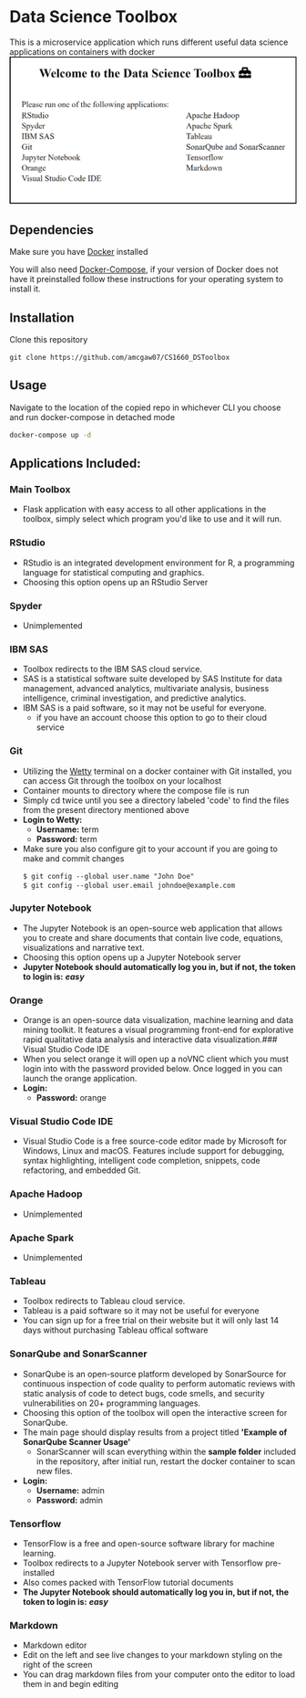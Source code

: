 # Data Science Toolbox

This is a microservice application which runs different useful data science applications on containers with docker
![alt text](datasciencetoolbox.png)
## Dependencies
 Make sure you have [Docker](https://docs.docker.com/get-docker/) installed
 
You will also need [Docker-Compose](https://docs.docker.com/compose/install/), if your version of Docker does not have it preinstalled follow these instructions for your operating system to install it.
## Installation

Clone this repository

```git
git clone https://github.com/amcgaw07/CS1660_DSToolbox
```

## Usage
Navigate to the location of the copied repo in whichever CLI you choose and run docker-compose in detached mode
```bash
docker-compose up -d
```
## Applications Included:
### Main Toolbox
* Flask application with easy access to all other applications in the toolbox, simply select which program you'd like to use and it will run.
### RStudio
* RStudio is an integrated development environment for R, a programming language for statistical computing and graphics.
* Choosing this option opens up an RStudio Server 
### Spyder
* Unimplemented
### IBM SAS
* Toolbox redirects to the IBM SAS cloud service. 
* SAS is a statistical software suite developed by SAS Institute for data management, advanced analytics, multivariate analysis, business intelligence, criminal investigation, and predictive analytics.
* IBM SAS is a paid software, so it may not be useful for everyone.
	* if you have an account choose this option to go to their cloud service
### Git
* Utilizing the [Wetty](https://hub.docker.com/r/krishnasrinivas/wetty/) terminal on a docker container with Git installed, you can access Git through  the toolbox on your localhost
* Container mounts to directory where the compose file is run
* Simply cd twice until you see a directory labeled 'code' to find the files from the present directory mentioned above
* **Login to Wetty:** 
	* **Username:** term
	* **Password:** term
* Make sure you also configure git to your account if you are going to make and commit changes
	```git
	$ git config --global user.name "John Doe"
	$ git config --global user.email johndoe@example.com
	```

### Jupyter Notebook
* The Jupyter Notebook is an open-source web application that allows you to create and share documents that contain live code, equations, visualizations and narrative text.
* Choosing this option opens up a Jupyter Notebook server
* **Jupyter Notebook should automatically log you in, but if not, the token to login is:** ***easy***
### Orange
* Orange is an open-source data visualization, machine learning and data mining toolkit. It features a visual programming front-end for explorative rapid qualitative data analysis and interactive data visualization.### Visual Studio Code IDE
* When you select orange it will open up a noVNC client which you must login into with the password provided below. Once logged in you can launch the orange application.
* **Login:**
	* **Password:** orange
### Visual Studio Code IDE
* Visual Studio Code is a free source-code editor made by Microsoft for Windows, Linux and macOS. Features include support for debugging, syntax highlighting, intelligent code completion, snippets, code refactoring, and embedded Git.
### Apache Hadoop
* Unimplemented
### Apache Spark
* Unimplemented
### Tableau
* Toolbox redirects to Tableau cloud service.
* Tableau is a paid software so it may not be useful for everyone
* You can sign up for a free trial on their website but it will only last 14 days without purchasing Tableau offical software
### SonarQube and SonarScanner
* SonarQube is an open-source platform developed by SonarSource for continuous inspection of code quality to perform automatic reviews with static analysis of code to detect bugs, code smells, and security vulnerabilities on 20+ programming languages.
* Choosing this option of the toolbox will open the interactive screen for SonarQube.
* The main page should display results from a project titled **'Example of SonarQube Scanner Usage'**
	* SonarScanner will scan everything within the **sample folder** included in the repository, after initial run, restart the docker container to scan new files.
* **Login:** 
	* **Username:** admin 
	* **Password:** admin
### Tensorflow
* TensorFlow is a free and open-source software library for machine learning.
* Toolbox redirects to a Jupyter Notebook server with Tensorflow pre-installed
* Also comes packed with TensorFlow tutorial documents
* **The Jupyter Notebook should automatically log you in, but if not, the token to login is:** ***easy***
### Markdown
* Markdown editor 
* Edit on the left and see live changes to your markdown styling on the right of the screen
* You can drag markdown files from your computer onto the editor to load them in and begin editing
